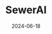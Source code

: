 ---  
layout: startup_page  
title: "SewerAI"  
id: "sewerai.com"  
permalink: "/seweraisewerai.com06182024/"  
website: "https://www.sewerai.com/"  
funding_round: "Series B"  
funding_amount: "$15M"  
investors: "Innovius Capital, Emerald VC, Epic Ventures, Suffolk Technologies, Bentley Systems, Burnt Island Ventures, Zachary Bookman, CEOs of several elite AI and computer vision companies"  
about: "SewerAI provides AI-powered cloud software for faster and more accurate sewer condition assessments. Its platform helps municipalities and contractors improve efficiency and reduce costs in maintaining aging infrastructure. The company offers solutions that increase inspection speed, accuracy, and data quality."  
markets: "Infrastructure, AI, Software, Machine Learning"  
hq: "Walnut Creek, California, United States"  
founded_year: "2019"  
linkedin: "https://www.linkedin.com/company/sewerai"  
twitter: "https://x.com/AiSewer"  
instagram: ""  
facebook: ""  
crunchbase: "https://www.crunchbase.com/organization/sewer-ai"  
pitchbook: "https://pitchbook.com/profiles/company/279692-11"  

date_display: "18-Jun-2024"  
date: "2024-06-18"

# SEO Optimization  
meta_title: "SewerAI - Series B Funding ($15M)"  
meta_description: "SewerAI, SewerAI provides AI-powered cloud software for faster and more accurate sewer condition assessments. Its platform helps municipalities and contractors..."  
meta_keywords: "SewerAI, Infrastructure, AI, Software, Machine Learning, Series B funding"  
canonical_url: "https://startup.projectstartups.com/seweraisewerai.com06182024/"  
---